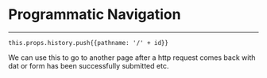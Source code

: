# Programmatic Navigation

---

```
this.props.history.push{{pathname: '/' + id}}
```

We can use this to go to another page after a http request comes back with dat or form has been successfully submitted etc. 



